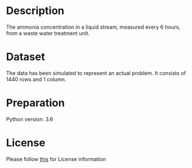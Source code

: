 # Description
The ammonia concentration in a liquid stream, measured every 6 hours, from a waste water treatment unit.

# Dataset
The data has been simulated to represent an actual problem. It consists of 1440 rows and 1 column.

# Preparation
Python version: 3.6 

# License
Please follow [this]("https://creativecommons.org/licenses/by-sa/4.0/") for License information